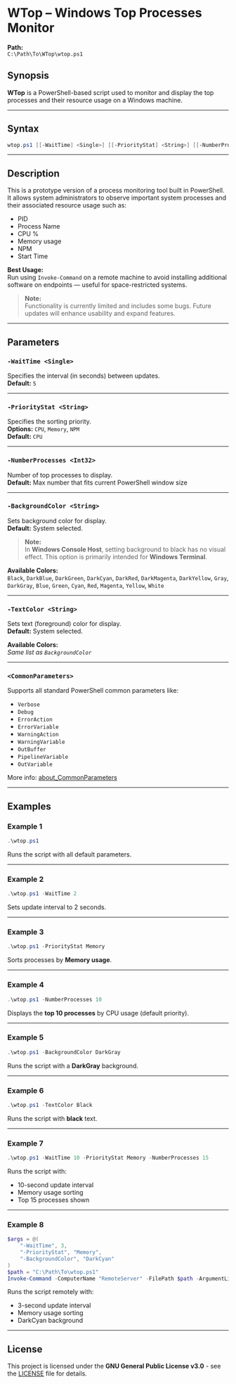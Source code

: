 
# WTop – Windows Top Processes Monitor

**Path:**  
`C:\Path\To\WTop\wtop.ps1`

## Synopsis

**WTop** is a PowerShell-based script used to monitor and display the top processes and their resource usage on a Windows machine.

---

## Syntax

```powershell
wtop.ps1 [[-WaitTime] <Single>] [[-PriorityStat] <String>] [[-NumberProcesses] <Int32>] [[-BackgroundColor] <String>] [[-TextColor] <String>] [<CommonParameters>]
```

---

## Description

This is a prototype version of a process monitoring tool built in PowerShell. It allows system administrators to observe important system processes and their associated resource usage such as:

- PID
- Process Name
- CPU %
- Memory usage
- NPM
- Start Time

**Best Usage:**  
Run using `Invoke-Command` on a remote machine to avoid installing additional software on endpoints — useful for space-restricted systems.

> **Note:**  
> Functionality is currently limited and includes some bugs. Future updates will enhance usability and expand features.

---

## Parameters

### `-WaitTime <Single>`
Specifies the interval (in seconds) between updates.  
**Default:** `5`

---

### `-PriorityStat <String>`
Specifies the sorting priority.  
**Options:** `CPU`, `Memory`, `NPM`  
**Default:** `CPU`

---

### `-NumberProcesses <Int32>`
Number of top processes to display.  
**Default:** Max number that fits current PowerShell window size

---

### `-BackgroundColor <String>`
Sets background color for display.  
**Default:** System selected.

> **Note:**  
> In **Windows Console Host**, setting background to black has no visual effect. This option is primarily intended for **Windows Terminal**.

**Available Colors:**  
`Black`, `DarkBlue`, `DarkGreen`, `DarkCyan`, `DarkRed`, `DarkMagenta`, `DarkYellow`, `Gray`, `DarkGray`, `Blue`, `Green`, `Cyan`, `Red`, `Magenta`, `Yellow`, `White`

---

### `-TextColor <String>`
Sets text (foreground) color for display.  
**Default:** System selected.

**Available Colors:**  
_Same list as `BackgroundColor`_

---

### `<CommonParameters>`
Supports all standard PowerShell common parameters like:
- `Verbose`
- `Debug`
- `ErrorAction`
- `ErrorVariable`
- `WarningAction`
- `WarningVariable`
- `OutBuffer`
- `PipelineVariable`
- `OutVariable`

More info: [about_CommonParameters](https://go.microsoft.com/fwlink/?LinkID=113216)

---

## Examples

### Example 1
```powershell
.\wtop.ps1
```
Runs the script with all default parameters.

---

### Example 2
```powershell
.\wtop.ps1 -WaitTime 2
```
Sets update interval to 2 seconds.

---

### Example 3
```powershell
.\wtop.ps1 -PriorityStat Memory
```
Sorts processes by **Memory usage**.

---

### Example 4
```powershell
.\wtop.ps1 -NumberProcesses 10
```
Displays the **top 10 processes** by CPU usage (default priority).

---

### Example 5
```powershell
.\wtop.ps1 -BackgroundColor DarkGray
```
Runs the script with a **DarkGray** background.

---

### Example 6
```powershell
.\wtop.ps1 -TextColor Black
```
Runs the script with **black** text.

---

### Example 7
```powershell
.\wtop.ps1 -WaitTime 10 -PriorityStat Memory -NumberProcesses 15
```
Runs the script with:
- 10-second update interval
- Memory usage sorting
- Top 15 processes shown

---

### Example 8
```powershell
$args = @(
    "-WaitTime", 3,
    "-PriorityStat", "Memory",
    "-BackgroundColor", "DarkCyan"
)
$path = "C:\Path\To\wtop.ps1"
Invoke-Command -ComputerName "RemoteServer" -FilePath $path -ArgumentList $args
```
Runs the script remotely with:
- 3-second update interval
- Memory usage sorting
- DarkCyan background

---

## License
This project is licensed under the **GNU General Public License v3.0** - see the [LICENSE](LICENSE) file for details.
